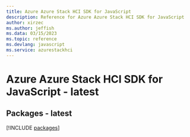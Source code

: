 ```yaml
---
title: Azure Azure Stack HCI SDK for JavaScript
description: Reference for Azure Azure Stack HCI SDK for JavaScript
author: xirzec
ms.author: jeffish
ms.data: 03/15/2023
ms.topic: reference
ms.devlang: javascript
ms.service: azurestackhci
---
```

# Azure Azure Stack HCI SDK for JavaScript - latest
## Packages - latest
[!INCLUDE [packages](azure-stack-hci-index.md)]